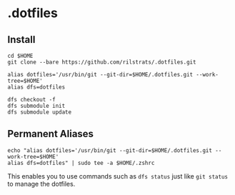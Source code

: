 # .dotfiles

## Install

```
cd $HOME
git clone --bare https://github.com/rilstrats/.dotfiles.git

alias dotfiles='/usr/bin/git --git-dir=$HOME/.dotfiles.git --work-tree=$HOME'
alias dfs=dotfiles

dfs checkout -f
dfs submodule init
dfs submodule update
```

## Permanent Aliases

```
echo "alias dotfiles='/usr/bin/git --git-dir=$HOME/.dotfiles.git --work-tree=$HOME'
alias dfs=dotfiles" | sudo tee -a $HOME/.zshrc
```

This enables you to use commands such as `dfs status` just like `git status` to manage the dotfiles.
